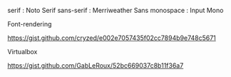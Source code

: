 serif : Noto Serif
sans-serif : Merriweather Sans
monospace : Input Mono

Font-rendering

https://gist.github.com/cryzed/e002e7057435f02cc7894b9e748c5671

Virtualbox

https://gist.github.com/GabLeRoux/52bc669037c8b11f36a7
